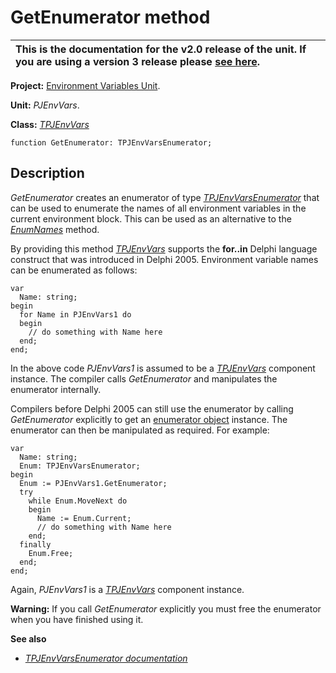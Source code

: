 # GetEnumerator method #

| This is the documentation for the **v2.0** release of the unit. If you are using a **version 3** release please [see here](http://wiki.delphidabbler.com/index.php/Docs/TPJEnvVarsGetEnumerator). |
|:--------------------------------------------------------------------------------------------------------------------------------------------------------------------------------------------------|

**Project:** [Environment Variables Unit](EnvironmentVariablesUnit.md).

**Unit:** _PJEnvVars_.

**Class:** _[TPJEnvVars](TPJEnvVars.md)_

```
function GetEnumerator: TPJEnvVarsEnumerator;
```

## Description ##

_GetEnumerator_ creates an enumerator of type _[TPJEnvVarsEnumerator](TPJEnvVarsEnumerator.md)_ that can be used to enumerate the names of all environment variables in the current environment block. This can be used as an alternative to the _[EnumNames](TPJEnvVarsEnumNames.md)_ method.

By providing this method _[TPJEnvVars](TPJEnvVars.md)_ supports the <strong>for..in</strong> Delphi language construct that was introduced in Delphi 2005. Environment variable names can be enumerated as follows:

```
var
  Name: string;
begin
  for Name in PJEnvVars1 do
  begin
    // do something with Name here
  end;
end;
```

In the above code _PJEnvVars1_ is assumed to be a _[TPJEnvVars](TPJEnvVars.md)_ component instance. The compiler calls _GetEnumerator_ and manipulates the enumerator internally.

Compilers before Delphi 2005 can still use the enumerator by calling
_GetEnumerator_ explicitly to get an [enumerator object](TPJEnvVarsEnumerator.md) instance. The enumerator can then be manipulated as required. For example:

```
var
  Name: string;
  Enum: TPJEnvVarsEnumerator;
begin
  Enum := PJEnvVars1.GetEnumerator;
  try
    while Enum.MoveNext do
    begin
      Name := Enum.Current;
      // do something with Name here
    end;
  finally
    Enum.Free;
  end;
end;
```

Again, _PJEnvVars1_ is a _[TPJEnvVars](TPJEnvVars.md)_ component instance.

**Warning:** If you call _GetEnumerator_ explicitly you must free the enumerator when you have finished using it.

**See also**

  * _[TPJEnvVarsEnumerator documentation](TPJEnvVarsEnumerator.md)_